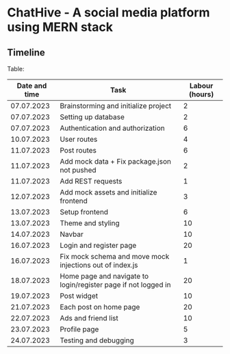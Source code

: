 # ChatHive - A social media platform using MERN stack

## Timeline

Table:

| Date and time | Task | Labour (hours) |
| --- | --- | --- |
| 07.07.2023 | Brainstorming and initialize project | 2 |
| 07.07.2023 | Setting up database | 2 |
| 07.07.2023 | Authentication and authorization | 6 |
| 10.07.2023 | User routes | 4 |
| 11.07.2023 | Post routes | 6 |
| 11.07.2023 | Add mock data + Fix package.json not pushed | 2 |
| 11.07.2023 | Add REST requests | 1 |
| 12.07.2023 | Add mock assets and initialize frontend | 3 |
| 13.07.2023 | Setup frontend | 6 |
| 13.07.2023 | Theme and styling | 10 |
| 14.07.2023 | Navbar | 10 |
| 16.07.2023 | Login and register page | 20 |
| 16.07.2023 | Fix mock schema and move mock injections out of index.js | 1 |
| 18.07.2023 | Home page and navigate to login/register page if not logged in | 20 |
| 19.07.2023 | Post widget | 10 |
| 21.07.2023 | Each post on home page | 20 |
| 22.07.2023 | Ads and friend list | 10 |
| 23.07.2023 | Profile page | 5 |
| 24.07.2023 | Testing and debugging | 3 |

